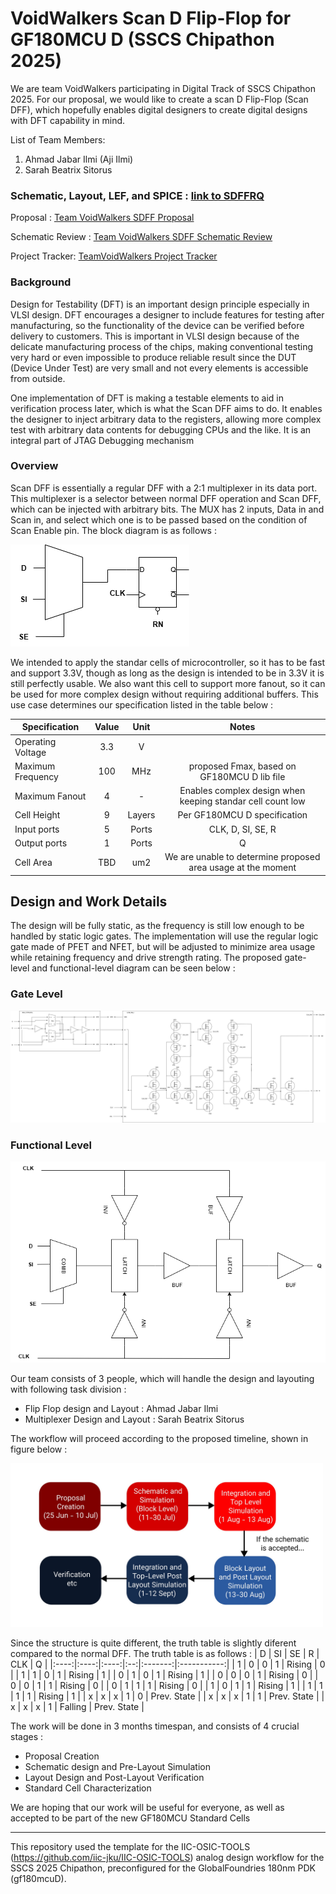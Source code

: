 # VoidWalkers Scan D Flip-Flop for GF180MCU D (SSCS Chipathon 2025)

We are team VoidWalkers participating in Digital Track of SSCS Chipathon 2025. For our proposal, we would like to create a scan D Flip-Flop (Scan DFF), which hopefully enables digital designers to create digital designs with DFT capability in mind. 

List of Team Members:
1. Ahmad Jabar Ilmi (Aji Ilmi) 
2. Sarah Beatrix Sitorus

### Schematic, Layout, LEF, and SPICE : [link  to SDFFRQ](https://github.com/radityankn/voidwalkers-scandff-gf180mcu/tree/main/designs/cells/sdffrq)

Proposal : [Team VoidWalkers SDFF Proposal](https://docs.google.com/presentation/d/1AF_vrYPLAI_O6S2Kj40k2A-3c9Rtu7K0/edit?slide=id.g36d74ebfab8_0_553#slide=id.g36d74ebfab8_0_553)

Schematic Review : [Team VoidWalkers SDFF Schematic Review](https://docs.google.com/presentation/d/1h36nSLaYSaX5CXgG3Rma9wVmSlDOISLQ6w9QRmRZ6Y4/edit?slide=id.g37264e39492_100_47#slide=id.g37264e39492_100_47)

Project Tracker: [TeamVoidWalkers Project Tracker](https://docs.google.com/spreadsheets/d/1j5DVouaqu3p_pqJHRvqstsoFSM28it2NvSHbgs7ZdGA/edit?usp=sharing)
### Background 

Design for Testability (DFT) is an important design principle especially in VLSI design. DFT encourages a designer to include features for testing after manufacturing, so the functionality of the device can be verified before delivery to customers. This is important in VLSI design because of the delicate manufacturing process of the chips, making conventional testing very hard or even impossible to produce reliable result since the DUT (Device Under Test) are very small and not every elements is accessible from outside. 

One implementation of DFT is making a testable elements to aid in verification process later, which is what the Scan DFF aims to do. It enables the designer to inject arbitrary data to the registers, allowing more complex test with arbitrary data contents for debugging CPUs and the like. It is an integral part of JTAG Debugging mechanism

### Overview

Scan DFF is essentially a regular DFF with a 2:1 multiplexer in its data port. This multiplexer is a selector between normal DFF operation and Scan DFF, which can be injected with arbitrary bits. The MUX has 2 inputs, Data in and Scan in, and select which one is to be passed based on the condition of Scan Enable pin. The block diagram is as follows : 

![Scan DFF Diagram](images/proposal/scandff_digram.png)

We intended to apply the standar cells of microcontroller, so it has to be fast and support 3.3V, though as long as the design is intended to be in 3.3V it is still perfectly usable. We also want this cell to support more fanout, so it can be used for more complex design without requiring additional buffers. This use case determines our specification listed in the table below : 

| Specification     | Value | Unit | Notes |
| ----------------- |:-----:|:----:|:-----:|
| Operating Voltage |3.3    |V     |       |
| Maximum Frequency |100    |MHz   |proposed Fmax, based on GF180MCU D lib file|
| Maximum Fanout    |4      |-     |Enables complex design when keeping standar cell count low|
| Cell Height       |9      |Layers|Per GF180MCU D specification|
| Input ports       |5      |Ports |CLK, D, SI, SE, R|
| Output ports      |1      |Ports |Q|
| Cell Area         |TBD    |um2   |We are unable to determine proposed area usage at the moment|

## Design and Work Details
The design will be fully static, as the frequency is still low enough to be handled by static logic gates. The implementation will use the regular logic gate made of PFET and NFET, but will be adjusted to minimize area usage while retaining frequency and drive strength rating. The proposed gate-level and functional-level diagram can be seen below : 

### Gate Level
![Scan DFF Gate-Level Diagram](images/proposal/gate_level.png)

### Functional Level
![Scan DFF Functional-Level Diagram](images/proposal/functional_level.png)

Our team consists of 3 people, which will handle the design and layouting with following task division : 
+ Flip Flop design and Layout : Ahmad Jabar Ilmi
+ Multiplexer Design and Layout : Sarah Beatrix Sitorus 

The workflow will proceed according to the proposed timeline, shown in figure below : 

<img alt="Project Timeline" src="images/work_timeline.jpg" width=500px />

Since the structure is quite different, the truth table is slightly diferent compared to the normal DFF. The truth table is as follows : 
| D    | SI   | SE   | R | CLK     | Q           |
|:----:|:----:|:----:|:--:|:-------:|:-----------:|
| 1    | 0    | 0    | 1  | Rising  | 0           |
| 1    | 1    | 0    | 1  | Rising  | 1           |
| 0    | 1    | 0    | 1  | Rising  | 1           |
| 0    | 0    | 0    | 1  | Rising  | 0           |
| 0    | 0    | 1    | 1  | Rising  | 0           |
| 0    | 1    | 1    | 1  | Rising  | 0           |
| 1    | 0    | 1    | 1  | Rising  | 1           |
| 1    | 1    | 1    | 1  | Rising  | 1           |
| x    | x    | x    | 1  | 0       | Prev. State |
| x    | x    | x    | 1  | 1       | Prev. State |
| x    | x    | x    | 1  | Falling | Prev. State |


The work will be done in 3 months timespan, and consists of 4 crucial stages : 
+ Proposal Creation
+ Schematic design and Pre-Layout Simulation
+ Layout Design and Post-Layout Verification
+ Standard Cell Characterization

We are hoping that our work will be useful for everyone, as well as accepted to be part of the new GF180MCU Standard Cells

***

This repository used the template for the IIC-OSIC-TOOLS (https://github.com/iic-jku/IIC-OSIC-TOOLS) analog design workflow for the SSCS 2025 Chipathon, preconfigured for the GlobalFoundries 180nm PDK (gf180mcuD).
